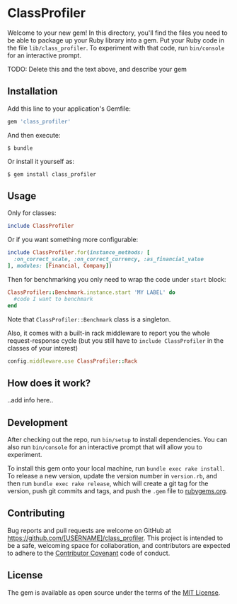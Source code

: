 # ClassProfiler

Welcome to your new gem! In this directory, you'll find the files you need to be able to package up your Ruby library into a gem. Put your Ruby code in the file `lib/class_profiler`. To experiment with that code, run `bin/console` for an interactive prompt.

TODO: Delete this and the text above, and describe your gem

## Installation

Add this line to your application's Gemfile:

```ruby
gem 'class_profiler'
```

And then execute:

    $ bundle

Or install it yourself as:

    $ gem install class_profiler

## Usage
Only for classes:

```ruby
include ClassProfiler
```

Or if you want something more configurable:
```ruby
include ClassProfiler.for(instance_methods: [
  :on_correct_scale, :on_correct_currency, :as_financial_value
], modules: [Financial, Company])
```

Then for benchmarking you only need to wrap the code under `start` block:

```ruby
ClassProfiler::Benchmark.instance.start 'MY LABEL' do
  #code I want to benchmark
end
```
Note that `ClassProfiler::Benchmark` class is a singleton.

Also, it comes with a built-in rack middleware to report you the whole request-response cycle
(but you still have to `include ClassProfiler` in the classes of your interest)

```ruby
config.middleware.use ClassProfiler::Rack
```

## How does it work?
..add info here..

## Development

After checking out the repo, run `bin/setup` to install dependencies. You can also run `bin/console` for an interactive prompt that will allow you to experiment.

To install this gem onto your local machine, run `bundle exec rake install`. To release a new version, update the version number in `version.rb`, and then run `bundle exec rake release`, which will create a git tag for the version, push git commits and tags, and push the `.gem` file to [rubygems.org](https://rubygems.org).

## Contributing

Bug reports and pull requests are welcome on GitHub at https://github.com/[USERNAME]/class_profiler. This project is intended to be a safe, welcoming space for collaboration, and contributors are expected to adhere to the [Contributor Covenant](http://contributor-covenant.org) code of conduct.


## License

The gem is available as open source under the terms of the [MIT License](http://opensource.org/licenses/MIT).

